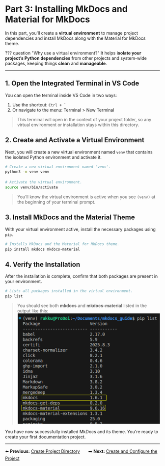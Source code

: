 # Part 3: Installing MkDocs and Material for MkDocs

In this part, you'll create a **virtual environment** to manage project dependencies and install MkDocs along with the Material for MkDocs theme.

??? question "Why use a virtual environment?"
    It helps **isolate your project’s Python dependencies** from other projects and system-wide packages, keeping things **clean** and **manageable**.

        
---

## 1. Open the Integrated Terminal in VS Code

You can open the terminal inside VS Code in two ways:

1. Use the shortcut: ``` Ctrl + ` ```
2. Or navigate to the menu: Terminal > New Terminal

>This terminal will open in the context of your project folder, so any virtual environment or installation stays within this directory.

## 2. Create and Activate a Virtual Environment

Next, you will create a new virtual environment named `venv` that contains the isolated Python environment and activate it.

```bash
# Create a new virtual environment named 'venv'.
python3 -m venv venv

# Activate the virtual environment.
source venv/bin/activate
```
>You'll know the virtual environment is active when you see ` (venv) ` at the beginning of your terminal prompt.

## 3. Install MkDocs and the Material Theme

With your virtual environment active, install the necessary packages using `pip`.

```bash
# Installs MkDocs and the Material for MkDocs theme.
pip install mkdocs mkdocs-material
```


## 4. Verify the Installation

After the installation is complete, confirm that both packages are present in your environment.

```bash
# Lists all packages installed in the virtual environment.
pip list

```
>You should see both **mkdocs** and **mkdocs-material** listed in the output like this:
![VS Code Installation Screenshot](assets/pip.png)


You have now successfully installed MkDocs and its theme. You're ready to create your first documentation project.

---

⬅️ **Previous:** [Create Project Directory](part2.md) &nbsp;&nbsp;&nbsp;&nbsp;&nbsp; 
➡️ **Next:** [Create and Configure the Project](part4.md)


